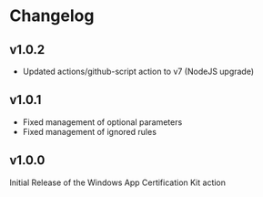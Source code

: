 # Changelog

## v1.0.2

- Updated actions/github-script action to v7 (NodeJS upgrade)

## v1.0.1

- Fixed management of optional parameters
- Fixed management of ignored rules

## v1.0.0

Initial Release of the Windows App Certification Kit action
